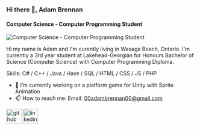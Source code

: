### Hi there 👋, Adam Brennan  
#### Computer Science - Computer Programming Student
![Computer Science - Computer Programming Student](https://www.lakeheadgeorgian.ca/wp-content/uploads/2018/02/logo2.png)

Hi my name is Adam and I'm curently living in Wasaga Beach, Ontario. I'm currently a 3rd year student at Lakehead-Georgian for Honours Bachelor of Science (Computer Science) with Computer Programming Diploma.

Skills: C# / C++ / Java / Haxe / SQL / HTML / CSS / JS / PHP

- 🔭 I’m currently working on a platform game for Unity with Sprite Animation 
- 📫 How to reach me: Email: 00adambrennan00@gmail.com  


[<img src='https://cdn.jsdelivr.net/npm/simple-icons@3.0.1/icons/github.svg' alt='github' height='40'>](https://github.com/Adam882094)  [<img src='https://cdn.jsdelivr.net/npm/simple-icons@3.0.1/icons/linkedin.svg' alt='linkedin' height='40'>](https://www.linkedin.com/in/adam-brennan-profile/)  

